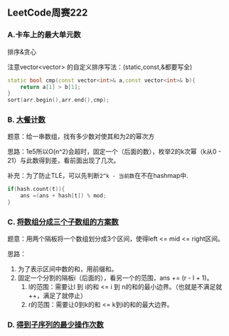## LeetCode周赛222

### A.**卡车上的最大单元数**

排序&贪心

注意vector<vector<int>> 的自定义排序写法：(static,const,&都要写全)

```cpp
static bool cmp(const vector<int>& a,const vector<int>& b){
    return a[1] > b[1];
}
sort(arr.begin(),arr.end(),cmp);
```

### B. [大餐计数](https://leetcode-cn.com/problems/count-good-meals/)

题意：给一串数组，找有多少数对使其和为2的幂次方

思路：1e5所以O(n^2)会超时，固定一个（后面的数），枚举2的k次幂（k从0 - 21）与此数得到差，看前面出现了几次。

补充：为了防止TLE，可以先判断`2^k - 当前数`在不在hashmap中.

```cpp
if(hash.count(t)){
	ans =(ans + hash[t]) % mod;
}
```

### C. [将数组分成三个子数组的方案数](https://leetcode-cn.com/problems/ways-to-split-array-into-three-subarrays/)

题意：用两个隔板将一个数组划分成3个区间，使得left <= mid <= right区间。

思路：

1. 为了表示区间中数的和，用前缀和。
2. 固定一个分割的隔板i（后面的），看另一个的范围，ans += (r - l + 1)。
   1. l的范围：需要让l 到 i的和  <=  i 到 n的和的最小边界。（也就是不满足就++，满足了就停止）
   2. r的范围：需要让0到k的和 <=  k到i的和的最大边界。

### D. [得到子序列的最少操作次数](https://leetcode-cn.com/problems/minimum-operations-to-make-a-subsequence/)

